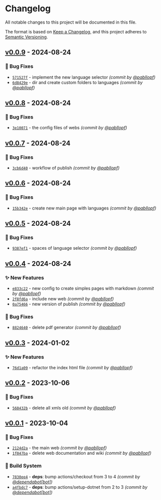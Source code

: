 # Changelog
All notable changes to this project will be documented in this file.

The format is based on [Keep a Changelog](https://keepachangelog.com/en/1.0.0/),
and this project adheres to [Semantic Versioning](https://semver.org/spec/v2.0.0.html).

## [v0.0.9] - 2024-08-24
### :bug: Bug Fixes
- [`571527f`](https://github.com/pabllopf/Alis.Web/commit/571527f279f08771a96c6ca5b6dd3b6da997ac18) - implement the new language selector *(commit by [@pabllopf](https://github.com/pabllopf))*
- [`6d8429e`](https://github.com/pabllopf/Alis.Web/commit/6d8429ea8cb939e9113b92db4dfb4df3c19e3f4b) - dir and create custom folders to languages *(commit by [@pabllopf](https://github.com/pabllopf))*


## [v0.0.8] - 2024-08-24
### :bug: Bug Fixes
- [`3e10071`](https://github.com/pabllopf/Alis.Web/commit/3e100717f9f219b73cf7f1cac282c02051208200) - the config files of webs *(commit by [@pabllopf](https://github.com/pabllopf))*


## [v0.0.7] - 2024-08-24
### :bug: Bug Fixes
- [`3cb6d40`](https://github.com/pabllopf/Alis.Web/commit/3cb6d40c16cdcc1a1c04609c69862fbec2f1490c) - workflow of publish *(commit by [@pabllopf](https://github.com/pabllopf))*


## [v0.0.6] - 2024-08-24
### :bug: Bug Fixes
- [`15b342e`](https://github.com/pabllopf/Alis.Web/commit/15b342e64a48b119913c20426264edefa01e509f) - create new main page with languages *(commit by [@pabllopf](https://github.com/pabllopf))*


## [v0.0.5] - 2024-08-24
### :bug: Bug Fixes
- [`9387ef1`](https://github.com/pabllopf/Alis.Web/commit/9387ef133fec4dc36e117e9e911fa2b206b9d65b) - spaces of language selector *(commit by [@pabllopf](https://github.com/pabllopf))*


## [v0.0.4] - 2024-08-24
### :sparkles: New Features
- [`e833c22`](https://github.com/pabllopf/Alis.Web/commit/e833c22e78c80ad2c4c890e296610c8238b3d540) - new config to create simples pages with markdown *(commit by [@pabllopf](https://github.com/pabllopf))*
- [`2f8fd6a`](https://github.com/pabllopf/Alis.Web/commit/2f8fd6afd5b38c266304df50152d9a67dba97f64) - include new web *(commit by [@pabllopf](https://github.com/pabllopf))*
- [`0a75466`](https://github.com/pabllopf/Alis.Web/commit/0a7546630d51802b62be6b20715ab951cbbedf6b) - new version of publish *(commit by [@pabllopf](https://github.com/pabllopf))*

### :bug: Bug Fixes
- [`8824640`](https://github.com/pabllopf/Alis.Web/commit/8824640d482cbe60470445b51ab83a906dfb8140) - delete pdf generator *(commit by [@pabllopf](https://github.com/pabllopf))*


## [v0.0.3] - 2024-01-02
### :sparkles: New Features
- [`76d1a09`](https://github.com/pabllopf/Alis.Web/commit/76d1a09ed57f311d35461ca1bc9d73b264c73964) - refactor the index html file *(commit by [@pabllopf](https://github.com/pabllopf))*


## [v0.0.2] - 2023-10-06
### :bug: Bug Fixes
- [`560432b`](https://github.com/pabllopf/Alis.Web/commit/560432bb7639b12af2896d2feb5e5ab50125ff52) - delete all xmls old *(commit by [@pabllopf](https://github.com/pabllopf))*


## [v0.0.1] - 2023-10-04
### :bug: Bug Fixes
- [`2124d2a`](https://github.com/pabllopf/Alis.Web/commit/2124d2a53d0f6a279970fb18d1df12ebe2e3d718) - the main web *(commit by [@pabllopf](https://github.com/pabllopf))*
- [`1f047ba`](https://github.com/pabllopf/Alis.Web/commit/1f047bad724e4d958166758093dd4ebbd6057476) - delete web documentation and wiki *(commit by [@pabllopf](https://github.com/pabllopf))*

### :construction_worker: Build System
- [`7830ee4`](https://github.com/pabllopf/Alis.Web/commit/7830ee405875a1093271e7344e28bbc73d3c4461) - **deps**: bump actions/checkout from 3 to 4 *(commit by [@dependabot[bot]](https://github.com/apps/dependabot))*
- [`a4fbdc7`](https://github.com/pabllopf/Alis.Web/commit/a4fbdc7198212641dee24ab28383cc643d331d89) - **deps**: bump actions/setup-dotnet from 2 to 3 *(commit by [@dependabot[bot]](https://github.com/apps/dependabot))*


[v0.0.1]: https://github.com/pabllopf/Alis.Web/compare/v0.0.0...v0.0.1
[v0.0.2]: https://github.com/pabllopf/Alis.Web/compare/v0.0.1...v0.0.2
[v0.0.3]: https://github.com/pabllopf/Alis.Web/compare/v0.0.2...v0.0.3
[v0.0.4]: https://github.com/pabllopf/Alis.Web/compare/v0.0.3...v0.0.4
[v0.0.5]: https://github.com/pabllopf/Alis.Web/compare/v0.0.4...v0.0.5
[v0.0.6]: https://github.com/pabllopf/Alis.Web/compare/v0.0.5...v0.0.6
[v0.0.7]: https://github.com/pabllopf/Alis.Web/compare/v0.0.6...v0.0.7
[v0.0.8]: https://github.com/pabllopf/Alis.Web/compare/v0.0.7...v0.0.8
[v0.0.9]: https://github.com/pabllopf/Alis.Web/compare/v0.0.8...v0.0.9
